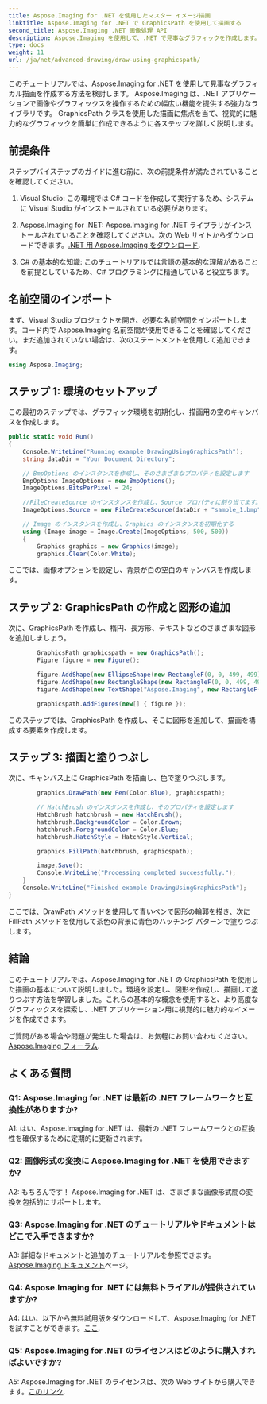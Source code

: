 ```yaml
---
title: Aspose.Imaging for .NET を使用したマスター イメージ描画
linktitle: Aspose.Imaging for .NET で GraphicsPath を使用して描画する
second_title: Aspose.Imaging .NET 画像処理 API
description: Aspose.Imaging を使用して、.NET で見事なグラフィックを作成します。ステップバイステップのチュートリアルを参照して、画像処理の力を解き放ちましょう。
type: docs
weight: 11
url: /ja/net/advanced-drawing/draw-using-graphicspath/
---
```

このチュートリアルでは、Aspose.Imaging for .NET を使用して見事なグラフィカル描画を作成する方法を検討します。 Aspose.Imaging は、.NET アプリケーションで画像やグラフィックスを操作するための幅広い機能を提供する強力なライブラリです。 GraphicsPath クラスを使用した描画に焦点を当て、視覚的に魅力的なグラフィックを簡単に作成できるように各ステップを詳しく説明します。

## 前提条件

ステップバイステップのガイドに進む前に、次の前提条件が満たされていることを確認してください。

1. Visual Studio: この環境では C# コードを作成して実行するため、システムに Visual Studio がインストールされている必要があります。

2.  Aspose.Imaging for .NET: Aspose.Imaging for .NET ライブラリがインストールされていることを確認してください。次の Web サイトからダウンロードできます。[.NET 用 Aspose.Imaging をダウンロード](https://releases.aspose.com/imaging/net/).

3. C# の基本的な知識: このチュートリアルでは言語の基本的な理解があることを前提としているため、C# プログラミングに精通していると役立ちます。

## 名前空間のインポート

まず、Visual Studio プロジェクトを開き、必要な名前空間をインポートします。コード内で Aspose.Imaging 名前空間が使用できることを確認してください。まだ追加されていない場合は、次のステートメントを使用して追加できます。

```csharp
using Aspose.Imaging;
```

## ステップ 1: 環境のセットアップ

この最初のステップでは、グラフィック環境を初期化し、描画用の空のキャンバスを作成します。

```csharp
public static void Run()
{
    Console.WriteLine("Running example DrawingUsingGraphicsPath");
    string dataDir = "Your Document Directory";

    // BmpOptions のインスタンスを作成し、そのさまざまなプロパティを設定します
    BmpOptions ImageOptions = new BmpOptions();
    ImageOptions.BitsPerPixel = 24;

    //FileCreateSource のインスタンスを作成し、Source プロパティに割り当てます。
    ImageOptions.Source = new FileCreateSource(dataDir + "sample_1.bmp", false);

    // Image のインスタンスを作成し、Graphics のインスタンスを初期化する
    using (Image image = Image.Create(ImageOptions, 500, 500))
    {
        Graphics graphics = new Graphics(image);
        graphics.Clear(Color.White);
```

ここでは、画像オプションを設定し、背景が白の空白のキャンバスを作成します。

## ステップ 2: GraphicsPath の作成と図形の追加

次に、GraphicsPath を作成し、楕円、長方形、テキストなどのさまざまな図形を追加しましょう。

```csharp
        GraphicsPath graphicspath = new GraphicsPath();
        Figure figure = new Figure();

        figure.AddShape(new EllipseShape(new RectangleF(0, 0, 499, 499)));
        figure.AddShape(new RectangleShape(new RectangleF(0, 0, 499, 499)));
        figure.AddShape(new TextShape("Aspose.Imaging", new RectangleF(170, 225, 170, 100), new Font("Arial", 20), StringFormat.GenericTypographic));

        graphicspath.AddFigures(new[] { figure });
```

このステップでは、GraphicsPath を作成し、そこに図形を追加して、描画を構成する要素を作成します。

## ステップ 3: 描画と塗りつぶし

次に、キャンバス上に GraphicsPath を描画し、色で塗りつぶします。

```csharp
        graphics.DrawPath(new Pen(Color.Blue), graphicspath);

        // HatchBrush のインスタンスを作成し、そのプロパティを設定します
        HatchBrush hatchbrush = new HatchBrush();
        hatchbrush.BackgroundColor = Color.Brown;
        hatchbrush.ForegroundColor = Color.Blue;
        hatchbrush.HatchStyle = HatchStyle.Vertical;

        graphics.FillPath(hatchbrush, graphicspath);

        image.Save();
        Console.WriteLine("Processing completed successfully.");
    }
    Console.WriteLine("Finished example DrawingUsingGraphicsPath");
}
```

ここでは、DrawPath メソッドを使用して青いペンで図形の輪郭を描き、次に FillPath メソッドを使用して茶色の背景に青色のハッチング パターンで塗りつぶします。

## 結論

このチュートリアルでは、Aspose.Imaging for .NET の GraphicsPath を使用した描画の基本について説明しました。環境を設定し、図形を作成し、描画して塗りつぶす方法を学習しました。これらの基本的な概念を使用すると、より高度なグラフィックスを探索し、.NET アプリケーション用に視覚的に魅力的なイメージを作成できます。

ご質問がある場合や問題が発生した場合は、お気軽にお問い合わせください。[Aspose.Imaging フォーラム](https://forum.aspose.com/).

## よくある質問

### Q1: Aspose.Imaging for .NET は最新の .NET フレームワークと互換性がありますか?

A1: はい、Aspose.Imaging for .NET は、最新の .NET フレームワークとの互換性を確保するために定期的に更新されます。

### Q2: 画像形式の変換に Aspose.Imaging for .NET を使用できますか?

A2: もちろんです！ Aspose.Imaging for .NET は、さまざまな画像形式間の変換を包括的にサポートします。

### Q3: Aspose.Imaging for .NET のチュートリアルやドキュメントはどこで入手できますか?

 A3: 詳細なドキュメントと追加のチュートリアルを参照できます。[Aspose.Imaging ドキュメント](https://reference.aspose.com/imaging/net/)ページ。

### Q4: Aspose.Imaging for .NET には無料トライアルが提供されていますか?

 A4: はい、以下から無料試用版をダウンロードして、Aspose.Imaging for .NET を試すことができます。[ここ](https://releases.aspose.com/).

### Q5: Aspose.Imaging for .NET のライセンスはどのように購入すればよいですか?

 A5: Aspose.Imaging for .NET のライセンスは、次の Web サイトから購入できます。[このリンク](https://purchase.aspose.com/buy).